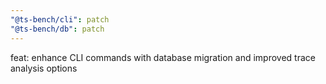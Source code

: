 ```yaml
---
"@ts-bench/cli": patch
"@ts-bench/db": patch
---
```


feat: enhance CLI commands with database migration and improved trace analysis options
